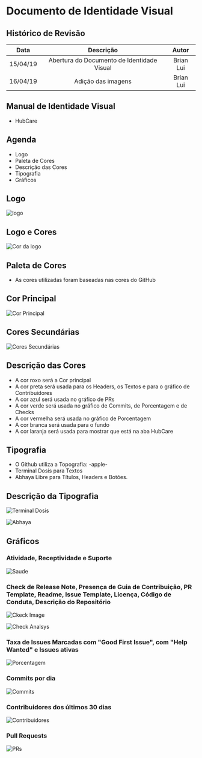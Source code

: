 # Documento de Identidade Visual

## Histórico de Revisão

| Data | Descrição | Autor |
|:----:|:---------:|:-----:|
| 15/04/19 | Abertura do Documento de Identidade Visual | Brian Lui |
| 16/04/19 | Adição das imagens | Brian Lui |


## Manual de Identidade Visual
* HubCare

## Agenda
* Logo
* Paleta de Cores
* Descrição das Cores
* Tipografia
* Gráficos

## Logo
![logo](Logo_HubCare.png)

## Logo e Cores
![Cor da logo](Cores_HubCare.png)

## Paleta de Cores
* As cores utilizadas foram baseadas nas cores do GitHub

## Cor Principal
![Cor Principal](Cor_Principal.png)

## Cores Secundárias
![Cores Secundárias](Cores_secundarias.png)

## Descrição das Cores
* A cor roxo será a Cor principal
* A cor preta será usada para os Headers, os Textos e para o gráfico de Contribuidores
* A cor azul será usada no gráfico de PRs
* A cor verde será usada no gráfico de Commits, de Porcentagem e de Checks
* A cor vermelha será usada no gráfico de Porcentagem
* A cor branca será usada para o fundo
* A cor laranja será usada para mostrar que está na aba HubCare

## Tipografia
* O Github utiliza a Topografia: -apple-
* Terminal Dosis para Textos
* Abhaya Libre para Títulos, Headers e Botões.

## Descrição da Tipografia
![Terminal Dosis](terminal_dosis.png)

![Abhaya](Abhaya.png)

## Gráficos

### Atividade, Receptividade e Suporte
![Saude](saude.png)

### Check de Release Note, Presença de Guia de Contribuição, PR Template, Readme, Issue Template, Licença, Código de Conduta, Descrição do Repositório
![Ckeck Image](check.png)

![Check Analsys](checks.png)

### Taxa de Issues Marcadas com "Good First Issue", com "Help Wanted" e Issues ativas
![Porcentagem](porcentagem.png)

### Commits por dia
![Commits](commits.png)

### Contribuidores dos últimos 30 dias
![Contribuidores](contribuidores.png)

### Pull Requests 
![PRs](prs.png)